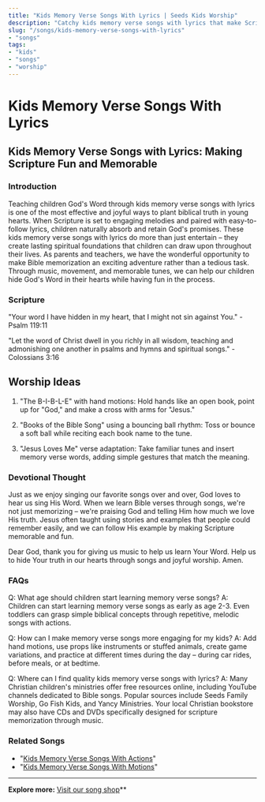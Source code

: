 ```yaml
---
title: "Kids Memory Verse Songs With Lyrics | Seeds Kids Worship"
description: "Catchy kids memory verse songs with lyrics that make Scripture memorization fun and easy. Bible learning through music for kids."
slug: "/songs/kids-memory-verse-songs-with-lyrics"
- "songs"
tags:
- "kids"
- "songs"
- "worship"
---
```


# Kids Memory Verse Songs With Lyrics

## Kids Memory Verse Songs with Lyrics: Making Scripture Fun and Memorable

### Introduction
Teaching children God's Word through kids memory verse songs with lyrics is one of the most effective and joyful ways to plant biblical truth in young hearts. When Scripture is set to engaging melodies and paired with easy-to-follow lyrics, children naturally absorb and retain God's promises. These kids memory verse songs with lyrics do more than just entertain – they create lasting spiritual foundations that children can draw upon throughout their lives. As parents and teachers, we have the wonderful opportunity to make Bible memorization an exciting adventure rather than a tedious task. Through music, movement, and memorable tunes, we can help our children hide God's Word in their hearts while having fun in the process.

### Scripture
"Your word I have hidden in my heart, that I might not sin against You." - Psalm 119:11

"Let the word of Christ dwell in you richly in all wisdom, teaching and admonishing one another in psalms and hymns and spiritual songs." - Colossians 3:16

## Worship Ideas
1. "The B-I-B-L-E" with hand motions: Hold hands like an open book, point up for "God," and make a cross with arms for "Jesus."

2. "Books of the Bible Song" using a bouncing ball rhythm: Toss or bounce a soft ball while reciting each book name to the tune.

3. "Jesus Loves Me" verse adaptation: Take familiar tunes and insert memory verse words, adding simple gestures that match the meaning.

### Devotional Thought
Just as we enjoy singing our favorite songs over and over, God loves to hear us sing His Word. When we learn Bible verses through songs, we're not just memorizing – we're praising God and telling Him how much we love His truth. Jesus often taught using stories and examples that people could remember easily, and we can follow His example by making Scripture memorable and fun.

Dear God, thank you for giving us music to help us learn Your Word. Help us to hide Your truth in our hearts through songs and joyful worship. Amen.

### FAQs
Q: What age should children start learning memory verse songs?
A: Children can start learning memory verse songs as early as age 2-3. Even toddlers can grasp simple biblical concepts through repetitive, melodic songs with actions.

Q: How can I make memory verse songs more engaging for my kids?
A: Add hand motions, use props like instruments or stuffed animals, create game variations, and practice at different times during the day – during car rides, before meals, or at bedtime.

Q: Where can I find quality kids memory verse songs with lyrics?
A: Many Christian children's ministries offer free resources online, including YouTube channels dedicated to Bible songs. Popular sources include Seeds Family Worship, Go Fish Kids, and Yancy Ministries. Your local Christian bookstore may also have CDs and DVDs specifically designed for scripture memorization through music.

### Related Songs

- "[Kids Memory Verse Songs With Actions](/songs/kids-memory-verse-songs-with-actions/)"
- "[Kids Memory Verse Songs With Motions](/songs/kids-memory-verse-songs-with-motions/)"

---

**Explore more:** [Visit our song shop](https://seedskidsworship.com/shop)**

<!-- Schema Markup -->
<script type="application/ld+json">
{
  "@context": "https://schema.org",
  "@type": "MusicRecording",
  "name": "Kids Memory Verse Songs With Lyrics",
  "byArtist": {
    "@type": "MusicGroup",
    "name": "Seeds Kids Worship"
  },
  "isFamilyFriendly": true,
  "url": "https://seedskidsworship.com/songs/kids-memory-verse-songs-with-lyrics/"
}
</script>